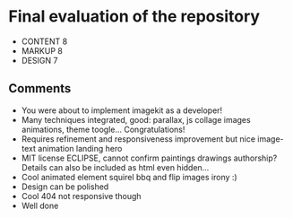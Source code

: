 # Final evaluation of the repository
- CONTENT  8
- MARKUP 8
- DESIGN 7

## Comments
- You were about to implement imagekit as a developer!
- Many techniques integrated, good: parallax, js collage images animations, theme toogle… Congratulations!
- Requires refinement and responsiveness improvement but nice image-text animation landing hero
- MIT license ECLIPSE, cannot confirm paintings drawings authorship? Details can also be included as html even hidden…
- Cool animated element squirel bbq and flip images irony :)
- Design can be polished
- Cool 404 not responsive though
- Well done
